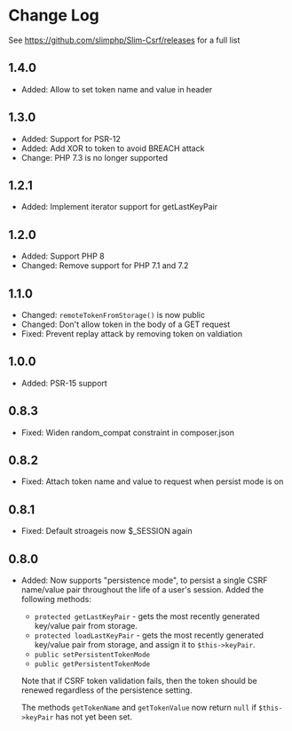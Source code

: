 # Change Log

See https://github.com/slimphp/Slim-Csrf/releases for a full list

## 1.4.0

- Added: Allow to set token name and value in header

## 1.3.0

- Added: Support for PSR-12
- Added: Add XOR to token to avoid BREACH attack
- Change: PHP 7.3 is no longer supported

## 1.2.1

- Added: Implement iterator support for getLastKeyPair

## 1.2.0

- Added: Support PHP 8
- Changed: Remove support for PHP 7.1 and 7.2

## 1.1.0

- Changed: `remoteTokenFromStorage()` is now public
- Changed: Don't allow token in the body of a GET request
- Fixed: Prevent replay attack by removing token on valdiation

## 1.0.0

- Added: PSR-15 support

## 0.8.3

 - Fixed: Widen random_compat constraint in composer.json

## 0.8.2

- Fixed: Attach token name and value to request when persist mode is on

## 0.8.1

- Fixed: Default stroageis now $_SESSION again

## 0.8.0

- Added: Now supports "persistence mode", to persist a single CSRF name/value pair throughout the life of a user's session.  Added the following methods:

  - `protected getLastKeyPair` - gets the most recently generated key/value pair from storage.
  - `protected loadLastKeyPair` - gets the most recently generated key/value pair from storage, and assign it to `$this->keyPair`.
  - `public setPersistentTokenMode`
  - `public getPersistentTokenMode`

  Note that if CSRF token validation fails, then the token should be renewed regardless of the persistence setting.
    
  The methods `getTokenName` and `getTokenValue` now return `null` if `$this->keyPair` has not yet been set.


